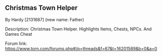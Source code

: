 ## Christmas Town Helper

By Hardy [2131687] (new name: Father)

Description:  Christmas Town Helper. Highlights Items, Chests, NPCs. And Games Cheat

Forum link: https://www.torn.com/forums.php#/p=threads&f=67&t=16201589&b=0&a=0
